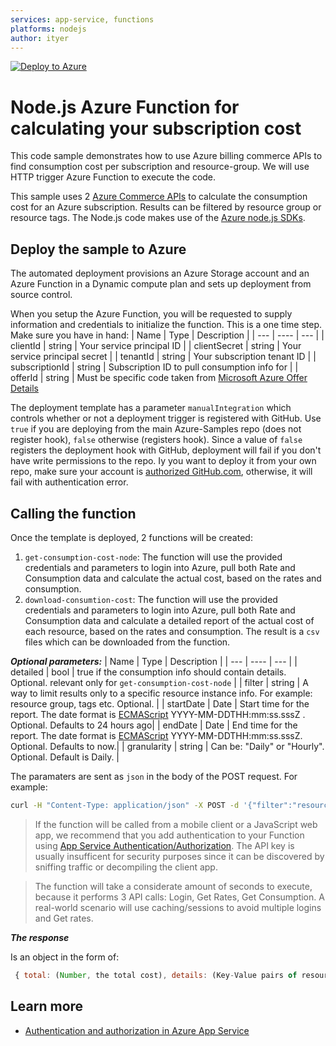 ```yaml
---
services: app-service, functions
platforms: nodejs
author: ityer
---
```

[![Deploy to Azure](http://azuredeploy.net/deploybutton.png)](https://portal.azure.com/#create/Microsoft.Template/uri/https%3A%2F%2Fraw.githubusercontent.com%2Fitye-msft%2Fazure-consumption-cost-sample%2Fmaster%2Fazuredeploy.json)


# Node.js Azure Function for calculating your subscription cost

This code sample demonstrates how to use Azure billing commerce APIs to find consumption cost per subscription and resource-group.
We will use HTTP trigger Azure Function to execute the code.


This sample uses 2 [Azure Commerce APIs](https://docs.microsoft.com/en-us/azure/billing/billing-usage-rate-card-overview) to calculate the consumption cost for an Azure subscription. Results can be filtered by resource group or resource tags. The Node.js code makes use of the [Azure node.js SDKs](https://github.com/Azure/azure-sdk-for-node/tree/master/lib/services/commerce).

## Deploy the sample to Azure

The automated deployment provisions an Azure Storage account and an Azure Function in a Dynamic compute plan and sets up deployment from source control. 

When you setup the Azure Function, you will be requested to supply information and credentials to initialize the function. This is a one time step. Make sure you have in hand:
| Name | Type |  Description |
| --- | ---- | --- |
| clientId | string | Your service principal ID |
| clientSecret | string | Your service principal secret |
| tenantId | string | Your subscription tenant ID |
| subscriptionId | string | Subscription ID to pull consumption info for |
| offerId | string | Must be specific code taken from [Microsoft Azure Offer Details](https://azure.microsoft.com/en-us/support/legal/offer-details/)

The deployment template has a parameter `manualIntegration` which controls whether or not a deployment trigger is registered with GitHub. Use `true` if you are deploying from the main Azure-Samples repo (does not register hook), `false` otherwise (registers hook). Since a value of `false` registers the deployment hook with GitHub, deployment will fail if you don't have write permissions to the repo.
Iy you want to deploy it from your own repo, make sure your account is [authorized GitHub.com](https://github.com/blog/2056-automating-code-deployment-with-github-and-azure), otherwise, it will fail with authentication error.  

## Calling the function
Once the template is deployed, 2 functions will be created:
1. `get-consumption-cost-node`: The function will use the provided credentials and parameters to login into Azure, pull both Rate and Consumption data and calculate the actual cost, based on the rates and consumption.
2. `download-consumtion-cost`: The function will use the provided credentials and parameters to login into Azure, pull both Rate and Consumption data and calculate a detailed report of the actual cost of each resource, based on the rates and consumption. The result is a `csv` files which can be downloaded from the function.

***Optional parameters:***
| Name | Type |  Description |
| --- | ---- | --- |
| detailed | bool | true if the consumption info should contain details. Optional. relevant only for `get-consumption-cost-node` |
| filter | string | A way to limit results only to a specific resource instance info. For example: resource group, tags etc. Optional. |
| startDate | Date | Start time for the report. The date format is [ECMAScript](http://www.ecma-international.org/ecma-262/5.1/#sec-15.9.1.15) YYYY-MM-DDTHH:mm:ss.sssZ .  Optional. Defaults to 24 hours ago|
| endDate | Date | End time for the report. The date format is [ECMAScript](http://www.ecma-international.org/ecma-262/5.1/#sec-15.9.1.15) YYYY-MM-DDTHH:mm:ss.sssZ.  Optional. Defaults to now.|
| granularity | string | Can be: "Daily" or "Hourly". Optional. Default is Daily. |

The paramaters are sent as `json` in the body of the POST request.
For example:
```sh
curl -H "Content-Type: application/json" -X POST -d '{"filter":"resource-group-name","detailed":"true"}' https://<function-name>.azurewebsites.net/api/get-consumption-cost-node?code=<code>
```

> If the function will be called from a mobile client or a JavaScript web app, we recommend that you add authentication to your Function using [App Service Authentication/Authorization](https://azure.microsoft.com/en-us/documentation/articles/app-service-authentication-overview/). The API key is usually insufficent for security purposes since it can be discovered by sniffing traffic or decompiling the client app.

> The function will take a considerate amount of seconds to execute, because it performs 3 API calls: Login, Get Rates, Get Consumption. A real-world scenario will use caching/sessions to avoid multiple logins and Get rates.

***The response***

Is an object in the form of:
```javascript
 { total: (Number, the total cost), details: (Key-Value pairs of resource and cost)}. For example: { total: 10.3, details: { res1:5, res2: 5.3}}
```

## Learn more

- [Authentication and authorization in Azure App Service](https://azure.microsoft.com/en-us/documentation/articles/app-service-authentication-overview/)

